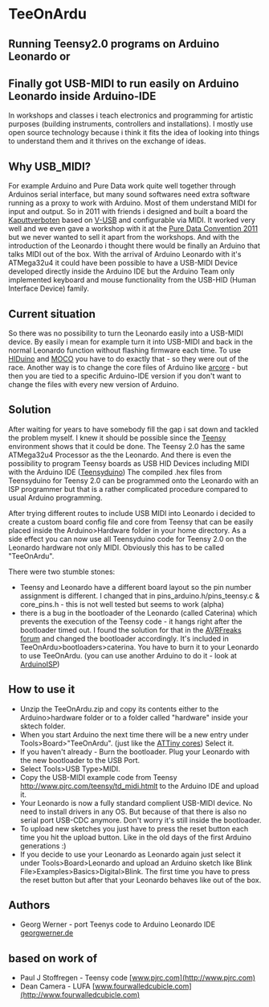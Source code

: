 TeeOnArdu
=========
Running Teensy2.0 programs on Arduino Leonardo or
-------------------------------------------------
Finally got USB-MIDI to run easily on Arduino Leonardo inside Arduino-IDE
-------------------------------------------------------------------------

In workshops and classes i teach electronics and programming for artistic purposes (building instruments, controllers and installations). I mostly use open source technology because i think it fits the idea of looking into things to understand them and it thrives on the exchange of ideas.

Why USB_MIDI?
-------------
For example Arduino and Pure Data work quite well together through Arduinos serial interface, but many sound softwares need extra software running as a proxy to work with Arduino. Most of them understand MIDI for input and output. So in 2011 with friends i designed and built a board the [Kaputtverboten](http://kaputverboten.com/) based on [V-USB](http://www.obdev.at/products/vusb/index.html) and configurable via MIDI. It worked very well and we even gave a workshop with it at the [Pure Data Convention 2011](http://www.uni-weimar.de/medien/wiki/PDCON:Workshops/Build_your_own_USB-MIDI-Interface) but we never wanted to sell it apart from the workshops. And with the introduction of the Leonardo i thought there would be finally an Arduino that talks MIDI out of the box.
With the arrival of Arduino Leonardo with it's ATMega32u4 it could have been possible to have a USB-MIDI Device developed directly inside the Arduino IDE but the Arduino Team only implemented keyboard and mouse functionality from the USB-HID (Human Interface Device) family.

Current situation
-----------------
So there was no possibility to turn the Leonardo easily into a USB-MIDI device. By easily i mean for example turn it into USB-MIDI and back in the normal Leonardo function without flashing firmware each time. To use [HIDuino](http://dimitridiakopoulos.com/hiduino) and [MOCO](http://morecatlab.akiba.coocan.jp/lab/index.php/aruino/midi-firmware-for-arduino-uno-moco/?lang=en) you have to do exactly that - so they were out of the race. Another way is to change the core files of Arduino like [arcore](https://github.com/rkistner/arcore) - but then you are tied to a specific Arduino-IDE version if you don't want to change the files with every new version of Arduino.

Solution
--------
After waiting for years to have somebody fill the gap i sat down and tackled the problem myself. I knew it should be possible since the [Teensy](http://www.pjrc.com/teensy/) environment shows that it could be done. The Teensy 2.0 has the same ATMega32u4 Processor as the the Leonardo. And there is even the possibility to program Teensy boards as USB HID Devices including MIDI with the Arduino IDE ([Teensyduino](http://www.pjrc.com/teensy/teensyduino.html))
The compiled .hex files from Teensyduino for Teensy 2.0 can be programmed onto the Leonardo with an ISP programmer but that is a rather complicated procedure compared to usual Arduino programming.

After trying different routes to include USB MIDI into Leonardo i decided to create a custom board config file and core from Teensy that can be easily placed inside the Arduino>Hardware folder in your home directory. As a side effect you can now use all Teensyduino code for Teensy 2.0 on the Leonardo hardware not only MIDI. Obviously this has to be called "TeeOnArdu".

There were two stumble stones:

*    Teensy and Leonardo have a different board layout so the pin number assignment is different. I changed that in pins_arduino.h/pins_teensy.c & core_pins.h - this is not well tested but seems to work (alpha)
*    there is a bug in the bootloader of the Leonardo (called Caterina) which prevents the execution of the Teensy code - it hangs right after the bootloader timed out. I found the solution for that in the [AVRFreaks forum](http://www.avrfreaks.net/index.php?name=PNphpBB2&file=viewtopic&t=123862) and changed the bootloader accordingly. It's included in TeeOnArdu>bootloaders>caterina. You have to burn it to your Leonardo to use TeeOnArdu. (you can use another Arduino to do it - look at [ArduinoISP](http://arduino.cc/en/Tutorial/ArduinoISP))

How to use it
-------------

*	Unzip the TeeOnArdu.zip and copy its contents either to the Arduino>hardware folder or to a folder called "hardware" inside your sktech folder.
*	When you start Arduino the next time there will be a new entry under Tools>Board>"TeeOnArdu". (just like the [ATTiny cores](http://code.google.com/p/arduino-tiny/source/browse/README)) Select it.
*	If you haven't already - Burn the bootloader.
	Plug your Leonardo with the new bootloader to the USB Port.
*	Select Tools>USB Type>MIDI.
*	Copy the USB-MIDI example code from Teensy http://www.pjrc.com/teensy/td_midi.htmlt to the Arduino IDE and upload it.
*	Your Leonardo is now a fully standard complient USB-MIDI device. No need to install drivers in any OS. But because of that there is also no serial port USB-CDC anymore. Don't worry it's still inside the bootloader.
*	To upload new sketches you just have to press the reset button each time you hit the upload button. Like in the old days of the first Arduino generations :)
*	If you decide to use your Leonardo as Leonardo again just select it under Tools>Board>Leonardo and upload an Arduino sketch like Blink File>Examples>Basics>Digital>Blink. The first time you have to press the reset button but after that your Leonardo behaves like out of the box.

Authors
-------

*	Georg Werner  -  port Teenys code to Arduino Leonardo IDE [georgwerner.de](http://georgwerner.de)

based on work of
----------------
*	Paul J Stoffregen  -  Teensy code [www.pjrc.com](http://www.pjrc.com)
*	Dean Camera  -  LUFA [www.fourwalledcubicle.com](http://www.fourwalledcubicle.com)

   
